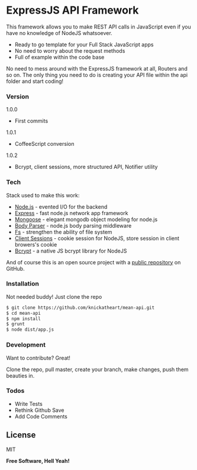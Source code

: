 # ExpressJS API Framework

This framework allows you to make REST API calls in JavaScript even if you have no knowledge of NodeJS whatsoever.

  - Ready to go template for your Full Stack JavaScript apps
  - No need to worry about the request methods
  - Full of example within the code base

No need to mess around with the ExpressJS framework at all, Routers and so on.
The only thing you need to do is creating your API file within the api folder and start coding!

### Version
1.0.0 
 - First commits

1.0.1 
 - CoffeeScript conversion

1.0.2
 - Bcrypt, client sessions, more structured API, Notifier utility

### Tech

Stack used to make this work:
* [Node.js] - evented I/O for the backend
* [Express] - fast node.js network app framework
* [Mongoose] - elegant mongodb object modeling for node.js
* [Body Parser] - node.js body parsing middleware
* [Fs] - strengthen the ability of file system
* [Client Sessions] - cookie session for NodeJS, store session in client browers's cookie
* [Bcrypt] - a native JS bcrypt library for NodeJS

And of course this is an open source project with a [public repository][dill]
 on GitHub.

### Installation

Not needed buddy! Just clone the repo

```sh
$ git clone https://github.com/knickatheart/mean-api.git
$ cd mean-api
$ npm install
$ grunt
$ node dist/app.js
```

### Development

Want to contribute? Great!

Clone the repo, pull master, create your branch, make changes, push them beauties in.

### Todos

 - Write Tests
 - Rethink Github Save
 - Add Code Comments

License
----

MIT


**Free Software, Hell Yeah!**

   [git-repo-url]: <https://github.com/knickatheart/mean-api.git>
   [dill]: <https://github.com/knickatheart/mean-api>
   [node.js]: <http://nodejs.org>
   [express]: <http://expressjs.com>
   [NodeJS]: <https://www.npmjs.com>
   [Mongoose]: <http://mongoosejs.com/>
   [body parser]: <https://www.npmjs.com/package/body-parser-json>
   [fs]: <https://www.npmjs.com/package/file-system>
   [client sessions]: <https://www.npmjs.com/package/client-session>
   [bcrypt]: <https://www.npmjs.com/package/bcrypt-nodejs>